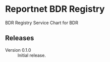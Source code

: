 # Reportnet BDR Registry

BDR Registry Service Chart for BDR

## Releases

<dl>

  <dt>Version 0.1.0</dt>
  <dd>Initial release.</dd>

</dl>
